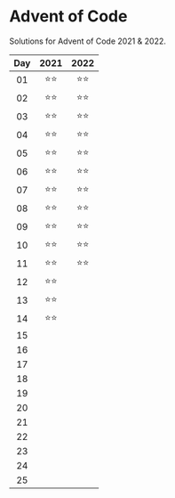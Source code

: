 # Advent of Code
Solutions for Advent of Code 2021 & 2022.

| Day | 2021 | 2022 |
| :-: | :-:  | :-:  |
| 01  | ⭐⭐ | ⭐⭐ |
| 02  | ⭐⭐ | ⭐⭐ |
| 03  | ⭐⭐ | ⭐⭐ |
| 04  | ⭐⭐ | ⭐⭐ |
| 05  | ⭐⭐ | ⭐⭐ |
| 06  | ⭐⭐ | ⭐⭐ |
| 07  | ⭐⭐ | ⭐⭐ |
| 08  | ⭐⭐ | ⭐⭐ |
| 09  | ⭐⭐ | ⭐⭐ |
| 10  | ⭐⭐ | ⭐⭐ |
| 11  | ⭐⭐ | ⭐⭐ |
| 12  | ⭐⭐ |  |
| 13  | ⭐⭐ |  |
| 14  | ⭐⭐ |  |
| 15  |  |  |
| 16  |  |  |
| 17  |  |  |
| 18  |  |  |
| 19  |  |  |
| 20  |  |  |
| 21  |  |  |
| 22  |  |  |
| 23  |  |  |
| 24  |  |  |
| 25  |  |  |
